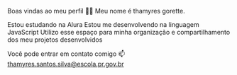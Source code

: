 Boas vindas ao meu perfil 💙💙
Meu nome é thamyres gorette.

Estou estudando na Alura
Estou me desenvolvendo na linguagem JavaScript
Utilizo esse espaço para minha organização e compartilhamento dos meu projetos desenvolvidos

Você pode entrar em contato comigo 📫
thamyres.santos.silva@escola.pr.gov.br
